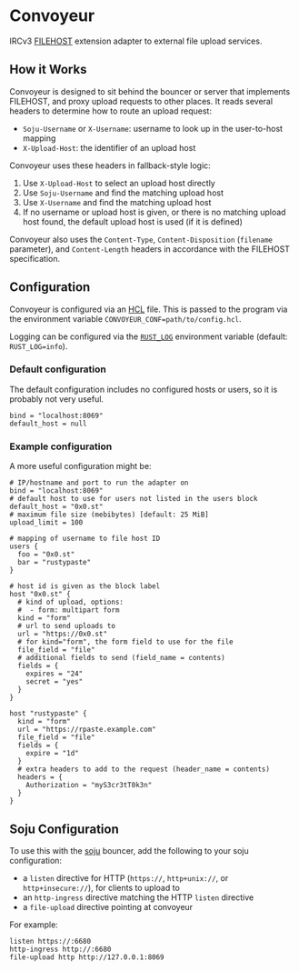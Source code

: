 # Convoyeur

IRCv3 [FILEHOST](https://soju.im/filehost) extension adapter to external file upload services.

## How it Works

Convoyeur is designed to sit behind the bouncer or server that implements FILEHOST, and proxy
upload requests to other places. It reads several headers to determine how to route an upload request:

- `Soju-Username` or `X-Username`: username to look up in the user-to-host mapping
- `X-Upload-Host`: the identifier of an upload host

Convoyeur uses these headers in fallback-style logic:

1. Use `X-Upload-Host` to select an upload host directly
2. Use `Soju-Username` and find the matching upload host
3. Use `X-Username` and find the matching upload host
4. If no username or upload host is given, or there is no matching upload host found, the default upload
   host is used (if it is defined)

Convoyeur also uses the `Content-Type`, `Content-Disposition` (`filename` parameter), and `Content-Length`
headers in accordance with the FILEHOST specification.

## Configuration

Convoyeur is configured via an [HCL](https://github.com/hashicorp/hcl/blob/main/hclsyntax/spec.md)
file. This is passed to the program via the environment variable `CONVOYEUR_CONF=path/to/config.hcl`.

Logging can be configured via the [`RUST_LOG`](https://docs.rs/env_logger/latest/env_logger/#enabling-logging)
environment variable (default: `RUST_LOG=info`).

### Default configuration

The default configuration includes no configured hosts or users, so it is probably not very useful.

```hcl
bind = "localhost:8069"
default_host = null
```

### Example configuration

A more useful configuration might be:

```hcl
# IP/hostname and port to run the adapter on
bind = "localhost:8069"
# default host to use for users not listed in the users block
default_host = "0x0.st"
# maximum file size (mebibytes) [default: 25 MiB]
upload_limit = 100

# mapping of username to file host ID
users {
  foo = "0x0.st"
  bar = "rustypaste"
}

# host id is given as the block label
host "0x0.st" {
  # kind of upload, options:
  #  - form: multipart form
  kind = "form"
  # url to send uploads to
  url = "https://0x0.st"
  # for kind="form", the form field to use for the file
  file_field = "file"
  # additional fields to send (field_name = contents)
  fields = {
    expires = "24"
    secret = "yes"
  }
}

host "rustypaste" {
  kind = "form"
  url = "https://rpaste.example.com"
  file_field = "file"
  fields = {
    expire = "1d"
  }
  # extra headers to add to the request (header_name = contents)
  headers = {
    Authorization = "myS3cr3tT0k3n"
  }
}

```

## Soju Configuration

To use this with the [soju](https://soju.im) bouncer, add the following to your soju configuration:

- a `listen` directive for HTTP (`https://`, `http+unix://`, or `http+insecure://`), for clients to upload to
- an `http-ingress` directive matching the HTTP `listen` directive
- a `file-upload` directive pointing at convoyeur

For example:
```
listen https://:6680
http-ingress http://:6680
file-upload http http://127.0.0.1:8069
```

